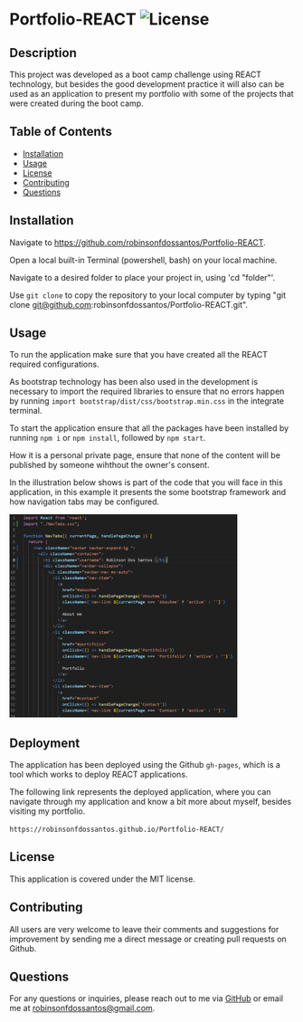 # Portfolio-REACT  ![License](https://img.shields.io/badge/license-MIT-blue.svg)

  ## Description
  This project was developed as a boot camp challenge using REACT technology, but besides the good development practice it will also can be used as an application to present my portfolio with some of the projects that were created during the boot camp.
  
  ## Table of Contents
  - [Installation](#installation)
  - [Usage](#usage)
  - [License](#license)
  - [Contributing](#contributing)
  - [Questions](#questions)
  
  ## Installation
  Navigate to https://github.com/robinsonfdossantos/Portfolio-REACT.

  Open a local built-in Terminal (powershell, bash) on your local machine.

  Navigate to a desired folder to place your project in, using 'cd "folder"'.

  Use `git clone` to copy the repository to your local computer by typing "git clone git@github.com:robinsonfdossantos/Portfolio-REACT.git".
  
  ## Usage

  To run the application make sure that you have created all the REACT required configurations.

  As bootstrap technology has been also used in the development is necessary to import the required libraries to ensure that no errors happen by running `import bootstrap/dist/css/bootstrap.min.css` in the integrate terminal.
  
  To start the application ensure that all the packages have been installed by running `npm i` or `npm install`, followed by `npm start`.

  How it is a personal private page, ensure that none of the content will be published by someone wihthout the owner's consent.

  In the illustration below shows is part of the code that you will face in this application, in this example it presents the some bootstrap framework and how navigation tabs may be configured.

  <img src="./src/components/pages/images/main-page.png" alt="Code with the fuctions of the navigation tabs" width="80%" height="80%" />

  ## Deployment

  The application has been deployed using the Github `gh-pages`, which is a tool which works to deploy REACT applications.

  The following link represents the deployed application, where you can navigate through my application and know a bit more about myself, besides visiting my portfolio.

  `https://robinsonfdossantos.github.io/Portfolio-REACT/`

  ## License
  This application is covered under the MIT license.
  
  ## Contributing
  
  All users are very welcome to leave their comments and suggestions for improvement by sending me a direct message or creating pull requests on Github.
  
  ## Questions
  For any questions or inquiries, please reach out to me via [GitHub](https://github.com/robinsonfdossantos) or email me at robinsonfdossantos@gmail.com.